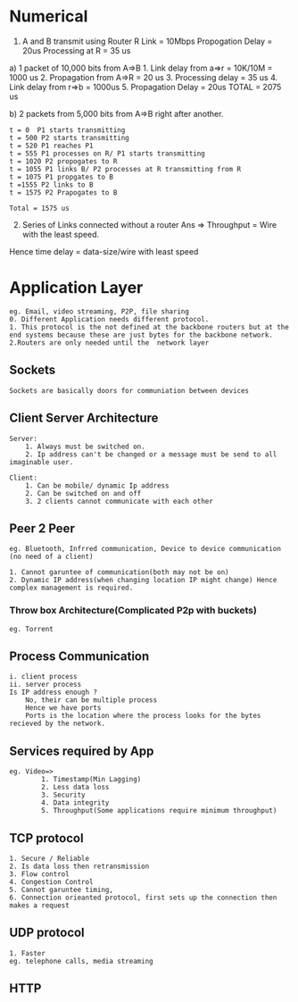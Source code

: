 # Numerical 
1. A and B transmit using Router R
Link = 10Mbps 
Propogation Delay = 20us
Processing at R = 35 us 

a) 1 packet of 10,000 bits from A=>B
	1. Link delay from a=>r = 10K/10M = 1000 us
	2. Propagation from A=>R  = 20 us
	3. Processing delay = 35 us
	4. Link delay from r=>b = 1000us
	5. Propagation Delay = 20us
	TOTAL = 2075 us


b) 2 packets from 5,000 bits from A=>B right after another.

	t = 0  P1 starts transmitting 
	t = 500 P2 starts transmitting 
	t = 520 P1 reaches P1
	t = 555 P1 processes on R/ P1 starts transmitting
	t = 1020 P2 propogates to R 
	t = 1055 P1 links B/ P2 processes at R transmitting from R
	t = 1075 P1 propgates to B
	t =1555 P2 links to B
	t = 1575 P2 Prapogates to B 

	Total = 1575 us 

2. Series of Links connected without a router
Ans => Throughput = Wire with the least speed. 

Hence time delay = data-size/wire with least speed


# Application Layer 
	eg. Email, video streaming, P2P, file sharing
	0. Different Application needs different protocol.
	1. This protocol is the not defined at the backbone routers but at the end systems because these are just bytes for the backbone network. 
	2.Routers are only needed until the  network layer 

## Sockets 
	Sockets are basically doors for communiation between devices

## Client Server Architecture 
	Server: 
		1. Always must be switched on. 
		2. Ip address can't be changed or a message must be send to all imaginable user.

	Client: 
		1. Can be mobile/ dynamic Ip address
		2. Can be switched on and off
		3. 2 clients cannot communicate with each other			 	

## Peer 2 Peer
	eg. Bluetooth, Infrred communication, Device to device communication (no need of a client)

	1. Cannot garuntee of communication(both may not be on)
	2. Dynamic IP address(when changing location IP might change) Hence complex management is required.

### Throw box Architecture(Complicated P2p with buckets)	
	eg. Torrent

## Process Communication	
	i. client process
	ii. server process 
	Is IP address enough ?
		No, their can be multiple process
		Hence we have ports
		Ports is the location where the process looks for the bytes recieved by the network.

## Services required by App
	eg. Video=> 
			1. Timestamp(Min Lagging)
			2. Less data loss
			3. Security	  
			4. Data integrity 
			5. Throughput(Some applications require minimum throughput)

## TCP protocol 
	1. Secure / Reliable
	2. Is data loss then retransmission
	3. Flow control 
	4. Congestion Control 
	5. Cannot garuntee timing, 
	6. Connection orieanted protocol, first sets up the connection then makes a request

## UDP protocol			
	1. Faster 
	eg. telephone calls, media streaming 

## HTTP
	


